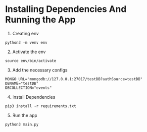 # Installing Dependencies And Running the App

1. Creating env 

```
python3 -m venv env
```

2. Activate the env

```
source env/bin/activate
```

3. Add the necessary configs

```
MONGO_URL="mongodb://127.0.0.1:27017/testDB?authSource=testDB"
DBNAME="testDB"
DBCOLLECTION="events"
```

4. Install Dependencies

```
pip3 install -r requirements.txt
```

5. Run the app

```
python3 main.py
```